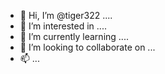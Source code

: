 - 👋 Hi, I’m @tiger322 ....
- 👀 I’m interested in ....
- 🌱 I’m currently learning ....
- 💞️ I’m looking to collaborate on ...
- 📫 ...
<!---
tiger322/tiger322 is a ✨ special ✨ repository because its `README.md` (this file) appears on your GitHub profile.
You can click the Preview link to take a look at your changes.
--->
